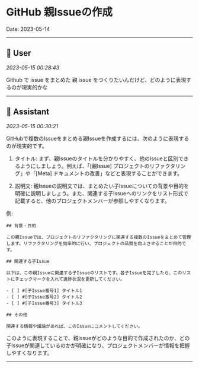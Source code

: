 # GitHub 親Issueの作成

Date: 2023-05-14

---

## 👤 User
*2023-05-15 00:28:43*

Github で issue をまとめた 親 issue をつくりたいんだけど、どのように表現するのが現実的かな

---

## 🤖 Assistant
*2023-05-15 00:30:21*

GitHubで複数のIssueをまとめる親Issueを作成するには、次のように表現するのが現実的です。

1. タイトル: まず、親Issueのタイトルを分かりやすく、他のIssueと区別できるようにしましょう。例えば、「[親Issue] プロジェクトのリファクタリング」や「[Meta] ドキュメントの改善」などと表現することができます。

2. 説明文: 親Issueの説明文では、まとめたい子Issueについての背景や目的を明確に説明しましょう。また、関連する子Issueへのリンクをリスト形式で記載すると、他のプロジェクトメンバーが参照しやすくなります。

例:

```
## 背景・目的

この親Issueでは、プロジェクトのリファクタリングに関連する複数のIssueをまとめて管理します。リファクタリングを効率的に行い、プロジェクトの品質を向上させることが目的です。

## 関連する子Issue

以下は、この親Issueに関連する子Issueのリストです。各子Issueを完了したら、このリストにチェックマークを入れて進捗状況を更新してください。

- [ ] #[子Issue番号1] タイトル1
- [ ] #[子Issue番号2] タイトル2
- [ ] #[子Issue番号3] タイトル3

## その他

関連する情報や議論があれば、このIssueにコメントしてください。
```

このように表現することで、親Issueがどのような目的で作成されたのか、どの子Issueが関連しているのかが明確になり、プロジェクトメンバーが情報を把握しやすくなります。

---
